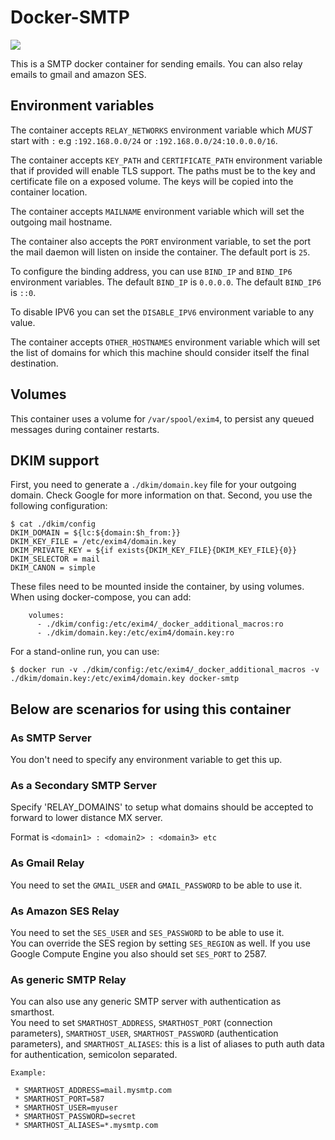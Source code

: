 # Docker-SMTP
[![](https://images.microbadger.com/badges/image/namshi/smtp.svg)](https://microbadger.com/images/namshi/smtp)

This is a SMTP docker container for sending emails. You can also relay emails to gmail and amazon SES.

## Environment variables

The container accepts `RELAY_NETWORKS` environment variable which *MUST* start with `:` e.g `:192.168.0.0/24` or `:192.168.0.0/24:10.0.0.0/16`.

The container accepts `KEY_PATH` and `CERTIFICATE_PATH` environment variable that if provided will enable TLS support. The paths must be to the key and certificate file on a exposed volume. The keys will be copied into the container location.

The container accepts `MAILNAME` environment variable which will set the outgoing mail hostname.

The container also accepts the `PORT` environment variable, to set the port the mail daemon will listen on inside the container. The default port is `25`.

To configure the binding address, you can use `BIND_IP` and `BIND_IP6` environment variables. The default `BIND_IP` is `0.0.0.0`. The default `BIND_IP6` is `::0`.

To disable IPV6 you can set the `DISABLE_IPV6` environment variable to any value.

The container accepts `OTHER_HOSTNAMES` environment variable which will set the list of domains for which this machine should consider itself the final destination.

## Volumes

This container uses a volume for `/var/spool/exim4`, to persist any queued messages during container restarts. 

## DKIM support

First, you need to generate a `./dkim/domain.key` file for your outgoing domain. Check Google for more information on that. 
Second, you use the following configuration:

```
$ cat ./dkim/config
DKIM_DOMAIN = ${lc:${domain:$h_from:}}
DKIM_KEY_FILE = /etc/exim4/domain.key
DKIM_PRIVATE_KEY = ${if exists{DKIM_KEY_FILE}{DKIM_KEY_FILE}{0}}
DKIM_SELECTOR = mail
DKIM_CANON = simple
```

These files need to be mounted inside the container, by using volumes. When using docker-compose, you can add:

```
    volumes:
      - ./dkim/config:/etc/exim4/_docker_additional_macros:ro
      - ./dkim/domain.key:/etc/exim4/domain.key:ro
```

For a stand-online run, you can use:

```
$ docker run -v ./dkim/config:/etc/exim4/_docker_additional_macros -v ./dkim/domain.key:/etc/exim4/domain.key docker-smtp
```

## Below are scenarios for using this container

### As SMTP Server
You don't need to specify any environment variable to get this up.

### As a Secondary SMTP Server
Specify 'RELAY_DOMAINS' to setup what domains should be accepted to forward to lower distance MX server.

Format is `<domain1> : <domain2> : <domain3> etc`

### As Gmail Relay
You need to set the `GMAIL_USER` and `GMAIL_PASSWORD` to be able to use it.

### As Amazon SES Relay
You need to set the `SES_USER` and `SES_PASSWORD` to be able to use it.<br/>
You can override the SES region by setting `SES_REGION` as well.
If you use Google Compute Engine you also should set `SES_PORT` to 2587.

### As generic SMTP Relay
You can also use any generic SMTP server with authentication as smarthost.</br>
You need to set `SMARTHOST_ADDRESS`, `SMARTHOST_PORT` (connection parameters), `SMARTHOST_USER`, `SMARTHOST_PASSWORD` (authentication parameters), and `SMARTHOST_ALIASES`: this is a list of aliases to puth auth data for authentication, semicolon separated.</br>

```
Example:

 * SMARTHOST_ADDRESS=mail.mysmtp.com
 * SMARTHOST_PORT=587
 * SMARTHOST_USER=myuser
 * SMARTHOST_PASSWORD=secret
 * SMARTHOST_ALIASES=*.mysmtp.com
```
